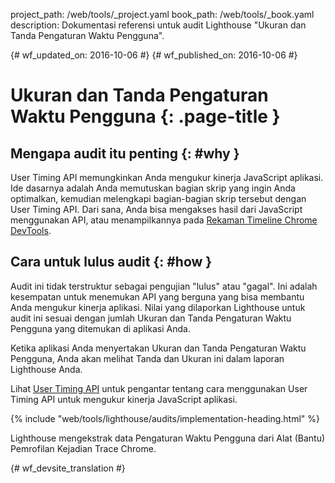 project_path: /web/tools/_project.yaml
book_path: /web/tools/_book.yaml
description: Dokumentasi referensi untuk audit Lighthouse "Ukuran dan Tanda Pengaturan Waktu Pengguna".

{# wf_updated_on: 2016-10-06 #}
{# wf_published_on: 2016-10-06 #}

# Ukuran dan Tanda Pengaturan Waktu Pengguna  {: .page-title }

## Mengapa audit itu penting {: #why }

User Timing API memungkinkan Anda mengukur kinerja JavaScript aplikasi.
Ide dasarnya adalah Anda memutuskan bagian skrip yang ingin Anda
optimalkan, kemudian melengkapi bagian-bagian skrip tersebut dengan User
Timing API. Dari sana, Anda bisa mengakses hasil dari JavaScript menggunakan
API, atau menampilkannya pada [Rekaman
Timeline Chrome DevTools](/web/tools/chrome-devtools/evaluate-performance/timeline-tool).

## Cara untuk lulus audit {: #how }

Audit ini tidak terstruktur sebagai pengujian "lulus" atau "gagal". Ini adalah
kesempatan untuk menemukan API yang berguna yang bisa membantu Anda mengukur kinerja
aplikasi. Nilai yang dilaporkan Lighthouse untuk audit ini sesuai dengan
jumlah Ukuran dan Tanda Pengaturan Waktu Pengguna yang ditemukan di aplikasi Anda.

Ketika aplikasi Anda menyertakan Ukuran dan Tanda Pengaturan Waktu Pengguna, Anda akan melihat
Tanda dan Ukuran ini dalam laporan Lighthouse Anda.

Lihat [User Timing API](https://www.html5rocks.com/en/tutorials/webperformance/usertiming/)
untuk pengantar tentang cara menggunakan User Timing API untuk mengukur kinerja JavaScript
aplikasi.

{% include "web/tools/lighthouse/audits/implementation-heading.html" %}

Lighthouse mengekstrak data Pengaturan Waktu Pengguna dari Alat (Bantu) Pemrofilan Kejadian Trace Chrome.


{# wf_devsite_translation #}
